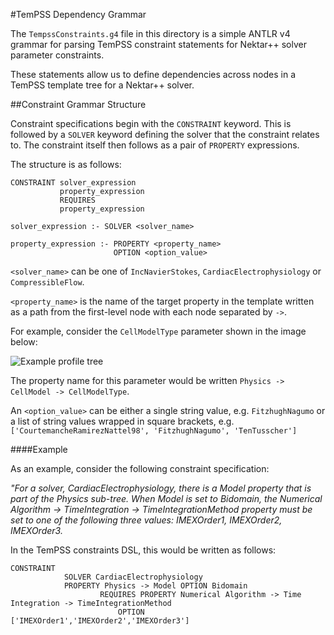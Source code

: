 #TemPSS Dependency Grammar

The `TempssConstraints.g4` file in this directory is a simple ANTLR v4 grammar for parsing TemPSS constraint statements for Nektar++ solver parameter constraints.

These statements allow us to define dependencies across nodes in a TemPSS template tree for a Nektar++ solver.

##Constraint Grammar Structure

Constraint specifications begin with the `CONSTRAINT` keyword. This is followed by a `SOLVER` keyword defining the solver that the constraint relates to. The constraint itself then follows as a pair of `PROPERTY` expressions.

The structure is as follows:

```
CONSTRAINT solver_expression 
           property_expression 
           REQUIRES 
           property_expression

solver_expression :- SOLVER <solver_name>

property_expression :- PROPERTY <property_name>
                       OPTION <option_value>
```

`<solver_name>` can be one of `IncNavierStokes`, `CardiacElectrophysiology` or `CompressibleFlow`.

`<property_name>` is the name of the target property in the template written as a path from the first-level node with each node separated by `->`.

For example, consider the `CellModelType` parameter shown in the image below:

![Example profile tree](ProfileProperties.png)

The property name for this parameter would be written `Physics -> CellModel -> CellModelType`.

An `<option_value>` can be either a single string value, e.g. `FitzhughNagumo` or a list of string values wrapped in square brackets, e.g. `['CourtemancheRamirezNattel98', 'FitzhughNagumo', 'TenTusscher']`

####Example

As an example, consider the following constraint specification:

_"For a solver, CardiacElectrophysiology, there is a Model property that is part of the Physics sub-tree. When Model is set to Bidomain, the Numerical Algorithm -> TimeIntegration -> TimeIntegrationMethod property must be set to one of the following three values: IMEXOrder1, IMEXOrder2, IMEXOrder3._

In the TemPSS constraints DSL, this would be written as follows:

```
CONSTRAINT 
			SOLVER CardiacElectrophysiology 
			PROPERTY Physics -> Model OPTION Bidomain 
					REQUIRES PROPERTY Numerical Algorithm -> Time Integration -> TimeIntegrationMethod
						OPTION ['IMEXOrder1','IMEXOrder2','IMEXOrder3']
```

